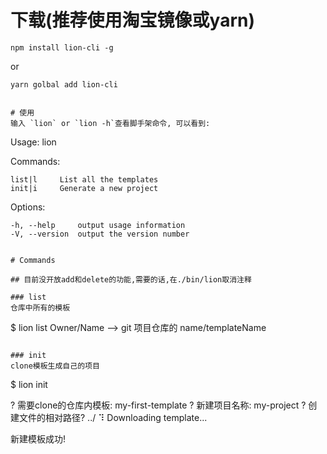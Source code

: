 

# 下载(推荐使用淘宝镜像或yarn)
```
npm install lion-cli -g
```
or
```
yarn golbal add lion-cli


# 使用
输入 `lion` or `lion -h`查看脚手架命令, 可以看到:
```
  Usage: lion <command>


  Commands:

    list|l     List all the templates
    init|i     Generate a new project

  Options:

    -h, --help     output usage information
    -V, --version  output the version number
```

# Commands

## 目前没开放add和delete的功能,需要的话,在./bin/lion取消注释

### list
仓库中所有的模板
```
$ lion list
Owner/Name --> git 项目仓库的 name/templateName

```

### init
clone模板生成自己的项目
```
$ lion init

? 需要clone的仓库内模板: my-first-template
? 新建项目名称: my-project
? 创建文件的相对路径? ../
⠹ Downloading template...

新建模板成功!
```










